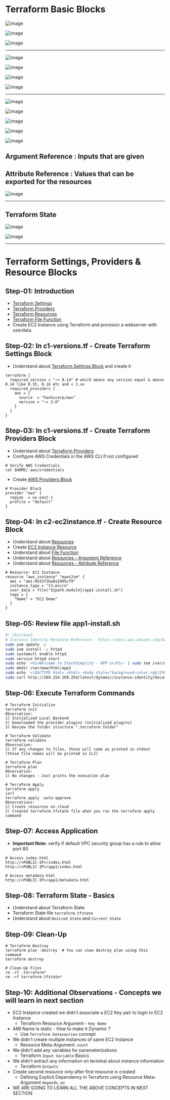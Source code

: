 # Terraform Basic Blocks

![image](https://user-images.githubusercontent.com/25415707/167407884-4be3b490-ced8-4c41-a3a5-85b56e02cc4f.png)


![image](https://user-images.githubusercontent.com/25415707/167408095-b9b7082c-fe69-491a-b4cb-0ff6ef4b0d2d.png)


![image](https://user-images.githubusercontent.com/25415707/167408198-e39ea5d9-a0ac-482d-8d9d-11d96a451503.png)


------------------------------------------------------------------------------------------------------------------------------------------------------------

![image](https://user-images.githubusercontent.com/25415707/167408587-fff584ff-199e-4319-80bf-d5d85ab155bd.png)


![image](https://user-images.githubusercontent.com/25415707/167408643-7142b944-447a-4c27-a173-d04cd1c36572.png)


![image](https://user-images.githubusercontent.com/25415707/167408763-1035e2dd-4de2-4d4c-b98e-0fe67f3c0c92.png)


![image](https://user-images.githubusercontent.com/25415707/167408964-eb69e0a7-ceaa-4a30-b48f-ac8ca0872d2a.png)


------------------------------------------------------------------------------------------------------------------------------------------------------------

![image](https://user-images.githubusercontent.com/25415707/167409064-5fa26736-f6f3-4896-b76c-c20babc0d46c.png)


![image](https://user-images.githubusercontent.com/25415707/167409458-b73667ef-5476-4de3-acd0-2e08290d6fec.png)


![image](https://user-images.githubusercontent.com/25415707/167409541-141a7178-a377-4ed0-b20f-8c85348eb239.png)


![image](https://user-images.githubusercontent.com/25415707/167436446-e707da3e-0cc7-4070-bcbf-9c0e2bfc5521.png)


![image](https://user-images.githubusercontent.com/25415707/167436484-5d020956-c7fe-4be9-85e8-80a14d6c62ec.png)


## Argument Reference : Inputs that are given
## Attribute Reference : Values that can be exported for the resources

![image](https://user-images.githubusercontent.com/25415707/167437300-2e75fd29-4688-4cc9-bfe2-b192a788a4eb.png)

------------------------------------------------------------------------------------------------------------------------------------------------------------


## Terraform State

![image](https://user-images.githubusercontent.com/25415707/167437852-4313a663-fbbf-4395-b25c-34605a8b91c4.png)

![image](https://user-images.githubusercontent.com/25415707/167437913-e6f6386d-9815-4ff4-8fc3-cf62262f7d81.png)


------------------------------------------------------------------------------------------------------------------------------------------------------------

# Terraform Settings, Providers & Resource Blocks
## Step-01: Introduction
- [Terraform Settings](https://www.terraform.io/docs/language/settings/index.html)
- [Terraform Providers](https://www.terraform.io/docs/providers/index.html)
- [Terraform Resources](https://www.terraform.io/docs/language/resources/index.html)
- [Terraform File Function](https://www.terraform.io/docs/language/functions/file.html)
- Create EC2 Instance using Terraform and provision a webserver with userdata. 

## Step-02: In c1-versions.tf - Create Terraform Settings Block
- Understand about [Terraform Settings Block](https://www.terraform.io/docs/language/settings/index.html) and create it
```t
terraform {
  required_version = "~> 0.14" # which means any version equal & above 0.14 like 0.15, 0.16 etc and < 1.xx
  required_providers {
    aws = {
      source  = "hashicorp/aws"
      version = "~> 3.0"
    }
  }
}
```

## Step-03: In c1-versions.tf - Create Terraform Providers Block 
- Understand about [Terraform Providers](https://www.terraform.io/docs/providers/index.html)
- Configure AWS Credentials in the AWS CLI if not configured
```t
# Verify AWS Credentials
cat $HOME/.aws/credentials
```
- Create [AWS Providers Block](https://registry.terraform.io/providers/hashicorp/aws/latest/docs#authentication)
```t
# Provider Block
provider "aws" {
  region  = us-east-1
  profile = "default"
}
```

## Step-04: In c2-ec2instance.tf -  Create Resource Block
- Understand about [Resources](https://www.terraform.io/docs/language/resources/index.html)
- Create [EC2 Instance Resource](https://registry.terraform.io/providers/hashicorp/aws/latest/docs/resources/instance)
- Understand about [File Function](https://www.terraform.io/docs/language/functions/file.html)
- Understand about [Resources - Argument Reference](https://registry.terraform.io/providers/hashicorp/aws/latest/docs/resources/instance#argument-reference)
- Understand about [Resources - Attribute Reference](https://registry.terraform.io/providers/hashicorp/aws/latest/docs/resources/instance#attributes-reference)
```t
# Resource: EC2 Instance
resource "aws_instance" "myec2vm" {
  ami = "ami-0533f2ba8a1995cf9"
  instance_type = "t3.micro"
  user_data = file("${path.module}/app1-install.sh")
  tags = {
    "Name" = "EC2 Demo"
  }
}
```


## Step-05: Review file app1-install.sh
```sh
#! /bin/bash
# Instance Identity Metadata Reference - https://docs.aws.amazon.com/AWSEC2/latest/UserGuide/instance-identity-documents.html
sudo yum update -y
sudo yum install -y httpd
sudo systemctl enable httpd
sudo service httpd start  
sudo echo '<h1>Welcome to StackSimplify - APP-1</h1>' | sudo tee /var/www/html/index.html
sudo mkdir /var/www/html/app1
sudo echo '<!DOCTYPE html> <html> <body style="background-color:rgb(250, 210, 210);"> <h1>Welcome to Stack Simplify - APP-1</h1> <p>Terraform Demo</p> <p>Application Version: V1</p> </body></html>' | sudo tee /var/www/html/app1/index.html
sudo curl http://169.254.169.254/latest/dynamic/instance-identity/document -o /var/www/html/app1/metadata.html
```

## Step-06: Execute Terraform Commands
```t
# Terraform Initialize
terraform init
Observation:
1) Initialized Local Backend
2) Downloaded the provider plugins (initialized plugins)
3) Review the folder structure ".terraform folder"

# Terraform Validate
terraform validate
Observation:
1) If any changes to files, those will come as printed in stdout (those file names will be printed in CLI)

# Terraform Plan
terraform plan
Observation:
1) No changes - Just prints the execution plan

# Terraform Apply
terraform apply 
[or]
terraform apply -auto-approve
Observations:
1) Create resources on cloud
2) Created terraform.tfstate file when you run the terraform apply command
```

## Step-07: Access Application
- **Important Note:** verify if default VPC security group has a rule to allow port 80
```t
# Access index.html
http://<PUBLIC-IP>/index.html
http://<PUBLIC-IP>/app1/index.html

# Access metadata.html
http://<PUBLIC-IP>/app1/metadata.html
```

## Step-08: Terraform State - Basics
- Understand about Terraform State
- Terraform State file `terraform.tfstate`
- Understand about `Desired State` and `Current State`


## Step-09: Clean-Up
```t
# Terraform Destroy
terraform plan -destroy  # You can view destroy plan using this command
terraform destroy

# Clean-Up Files
rm -rf .terraform*
rm -rf terraform.tfstate*
```


## Step-10: Additional Observations - Concepts we will learn in next section
- EC2 Instance created we didn't associate a EC2 Key pair to login to EC2 Instance 
  - Terraform Resource Argument - `Key Name`
- AMI Name is static - How to make it Dynamic ?
  - Use `Terraform Datasources` concept
- We didn't create multiple instances of same EC2 Instance
  - Resource Meta-Argument: `count` 
- We didn't add any variables for parameterizations
  - Terraform `Input Variable` Basics
- We didn't extract any information on terminal about instance information 
  -  Terraform `Outputs`
- Create second resource only after first resource is created
  - Defining Explicit Dependency in Terraform using Resource Meta-Argument `depends_on`
- WE ARE GOING TO LEARN ALL THE ABOVE CONCEPTS IN NEXT SECTION

